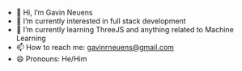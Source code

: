 - 👋 Hi, I’m Gavin Neuens
- 👀 I’m currently interested in full stack development
- 🌱 I’m currently learning ThreeJS and anything related to Machine Learning
- 📫 How to reach me: gavinrneuens@gmail.com
- 😄 Pronouns: He/Him

<!---
neuens2132/neuens2132 is a ✨ special ✨ repository because its `README.md` (this file) appears on your GitHub profile.
You can click the Preview link to take a look at your changes.
--->
